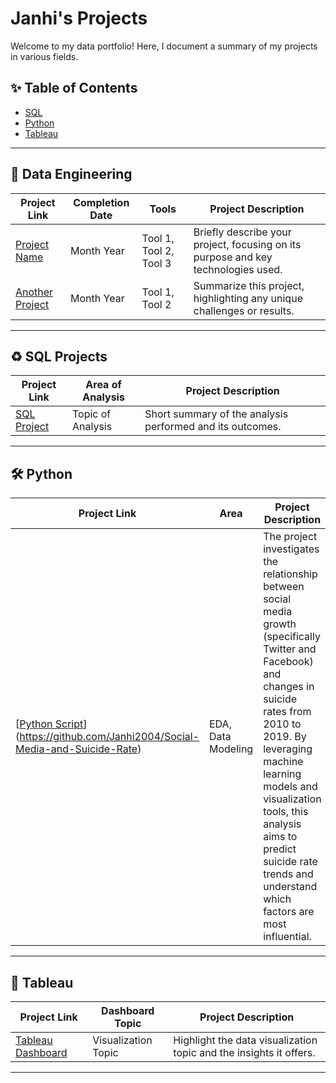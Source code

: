 # Janhi's Projects

Welcome to my data portfolio! Here, I document a summary of my projects in various fields.

## ✨ Table of Contents
- [SQL](#sql-projects)
- [Python](#python)
- [Tableau](#tableau)

---

## 🚀 Data Engineering

| Project Link | Completion Date | Tools | Project Description |
|--------------|-----------------|-------|----------------------|
| [Project Name](#) | Month Year | Tool 1, Tool 2, Tool 3 | Briefly describe your project, focusing on its purpose and key technologies used. |
| [Another Project](#) | Month Year | Tool 1, Tool 2 | Summarize this project, highlighting any unique challenges or results. |

---

## ♻️ SQL Projects

| Project Link | Area of Analysis | Project Description |
|--------------|------------------|----------------------|
| [SQL Project](#) | Topic of Analysis | Short summary of the analysis performed and its outcomes. |

---

## 🛠️ Python

| Project Link | Area | Project Description |
|--------------|---------|----------------------|
| [[Python Script](#)](https://github.com/Janhi2004/Social-Media-and-Suicide-Rate) | EDA, Data Modeling | The project investigates the relationship between social media growth (specifically Twitter and Facebook) and changes in suicide rates from 2010 to 2019. By leveraging machine learning models and visualization tools, this analysis aims to predict suicide rate trends and understand which factors are most influential. |

---

## 🌟 Tableau

| Project Link | Dashboard Topic | Project Description |
|--------------|------------------|----------------------|
| [Tableau Dashboard](#) | Visualization Topic | Highlight the data visualization topic and the insights it offers. |

---
